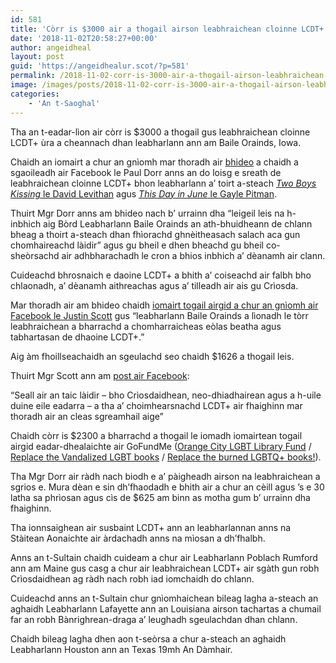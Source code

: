 ```yaml
---
id: 581
title: 'Còrr is $3000 air a thogail airson leabhraichean cloinne LCDT+ a thoirt ri leabharlann Ameireaganach'
date: '2018-11-02T20:58:27+00:00'
author: angeidheal
layout: post
guid: 'https://angeidhealur.scot/?p=581'
permalink: /2018-11-02-corr-is-3000-air-a-thogail-airson-leabhraichean-cloinne-lcdt-a-thoirt-ri-leabharlann-ameireaganach/
image: /images/posts/2018-11-02-corr-is-3000-air-a-thogail-airson-leabhraichean-cloinne-lcdt-a-thoirt-ri-leabharlann-ameireaganach.webp
categories:
    - 'An t-Saoghal'
---
```


Tha an t-eadar-lìon air còrr is $3000 a thogail gus leabhraichean cloinne LCDT+ ùra a cheannach dhan leabharlann ann am Baile Orainds, Iowa.

Chaidh an iomairt a chur an gnìomh mar thoradh air [bhideo](https://www.facebook.com/407614879417079/videos/2266061786797493/) a chaidh a sgaoileadh air Facebook le Paul Dorr anns an do loisg e sreath de leabhraichean cloinne LCDT+ bhon leabharlann a’ toirt a-steach [*Two Boys Kissing* le David Levithan](https://www.amazon.co.uk/dp/B00ITQ7LOA/) agus [*This Day in June* le Gayle Pitman](https://www.amazon.co.uk/dp/B00JWXO1LA/).

Thuirt Mgr Dorr anns am bhideo nach b’ urrainn dha “leigeil leis na h-inbhich aig Bòrd Leabharlann Baile Orainds an ath-bhuidheann de chlann bheag a thoirt a-steach dhan fhìorachd ghnèitheasach salach aca gun chomhaireachd làidir” agus gu bheil e dhen bheachd gu bheil co-sheòrsachd air adhbharachadh le cron a bhios inbhich a’ dèanamh air clann.

Cuideachd bhrosnaich e daoine LCDT+ a bhith a’ coiseachd air falbh bho chlaonadh, a’ dèanamh aithreachas agus a’ tilleadh air ais gu Crìosda.

Mar thoradh air am bhideo chaidh [iomairt togail airgid a chur an gnìomh air Facebook le Justin Scott](https://www.facebook.com/donate/351204935645587/) gus “leabharlann Baile Orainds a lìonadh le tòrr leabhraichean a bharrachd a chomharraicheas eòlas beatha agus tabhartasan de dhaoine LCDT+.”

Aig àm fhoillseachaidh an sgeulachd seo chaidh $1626 a thogail leis.

Thuirt Mgr Scott ann am [post air Facebook](https://www.facebook.com/jscott23/posts/10156712728388688):

“Seall air an taic làidir – bho Crìosdaidhean, neo-dhiadhairean agus a h-uile duine eile eadarra – a tha a’ choimhearsnachd LCDT+ air fhaighinn mar thoradh air an cleas sgreamhail aige”

Chaidh còrr is $2300 a bharrachd a thogail le iomadh iomairtean togail airgid eadar-dhealaichte air GoFundMe ([Orange City LGBT Library Fund](https://uk.gofundme.com/orange-city-lgbt-library-fund) / [Replace the Vandalized LGBT books](https://uk.gofundme.com/replace-the-vandalized-lgbt-books) / [Replace the burned LGBTQ+ books!](https://www.gofundme.com/replace-the-burned-lgbtq-books)).

Tha Mgr Dorr air ràdh nach biodh e a’ pàigheadh airson na leabhraichean a sgrios e. Mura dèan e sin dh’fhaodadh e bhith air a chur an cèill agus ’s e 30 latha sa phrìosan agus cìs de $625 am binn as motha gum b’ urrainn dha fhaighinn.

Tha ionnsaighean air susbaint LCDT+ ann an leabharlannan anns na Stàitean Aonaichte air àrdachadh anns na mìosan a dh’fhalbh.

Anns an t-Sultain chaidh cuideam a chur air Leabharlann Poblach Rumford ann am Maine gus casg a chur air leabhraichean LCDT+ air sgàth gun robh Crìosdaidhean ag ràdh nach robh iad iomchaidh do chlann.

Cuideachd anns an t-Sultain chur gnìomhaichean bileag lagha a-steach an aghaidh Leabharlann Lafayette ann an Louisiana airson tachartas a chumail far an robh Bànrighrean-draga a’ leughadh sgeulachdan dhan chlann.

Chaidh bileag lagha dhen aon t-seòrsa a chur a-steach an aghaidh Leabharlann Houston ann an Texas 19mh An Dàmhair.

